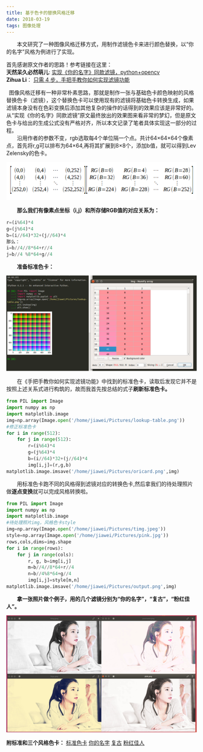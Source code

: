 ```yaml
---
title: 基于色卡的替换风格迁移
date: 2018-03-19
tags: 图像处理
---
```



&emsp;&emsp;本文研究了一种图像风格迁移方式，用制作滤镜色卡来进行颜色替换，以“你的名字”风格为例进行了实现。
<!--more-->

首先感谢原文作者的思路！参考链接在这里：  
**天然呆久必然萌儿**: [实现《你的名字》同款滤镜，python+opencv](https://www.jianshu.com/p/c0759e322de7)  
**Zihua Li**： [只需 4 步，手把手教你如何实现滤镜功能](http://zihua.li/2014/06/implement-instagram-like-filters/)


&ensp;图像风格迁移有一种非常朴素思路，那就是制作一张与基础色卡颜色映射的风格替换色卡（滤镜），这个替换色卡可以使用现有的滤镜将基础色卡转换生成，如果滤镜本身没有在色彩变换后添加其他复杂的操作的话得到的效果应该是非常好的。从“实现《你的名字》同款滤镜”原文最终放出的效果图来看非常的梦幻，但是原文色卡与给出的生成公式没有严格对齐，所以本文记录了笔者具体实现这一部分的过程。  
&emsp;&emsp;沿用作者的参数不变，rgb选取每4个单位隔一个点。共计64×64×64个像素点，首先将r,g可以排布为64×64,再将其扩展到8×8个，添加b值，就可以得到Lev Zelensky的色卡。

![](/static/基于色卡替换的风格迁移/构造色卡.png "先把r,g对应的64×64排布作出来，再扩展8×8到b")

&emsp;&emsp;**那么我们有像素点坐标（i,j）和所存储RGB值的对应关系为：**

``` python
r=(i%64)*4
g=(j%64)*4
b=(i//64)*32+(j//64)*4
那么：
i=b//4//8*64+r//4
j=b//4 %8*64+g//4
```

&emsp;&emsp;**准备标准色卡：**

![](/static/基于色卡替换的风格迁移/前人的色卡.png "原文色卡我估计是浮点计算后取了整，不便于用公式做变换了")

&emsp;&emsp;在《手把手教你如何实现滤镜功能》中找到的标准色卡，读取后发现它并不是按照上述关系式进行构筑的，故而我首先按总结的式子**刷新标准色卡。**

``` python
from PIL import Image
import numpy as np
import matplotlib.image
img=np.array(Image.open('/home/jiawei/Pictures/lookup-table.png'))
#修正标准色卡
for i in range(512):
    for j in range(512):
        r=(i%64)*4
        g=(j%64)*4
        b=(i//64)*32+(j//64)*4
        img[i,j]=(r,g,b)
matplotlib.image.imsave('/home/jiawei/Pictures/oricard.png',img)
``` 

&emsp;&emsp;用标准色卡跑不同的风格得到滤镜对应的转换色卡,然后拿我们的待处理照片做**逐点变换**就可以完成风格转换啦。

``` python
from PIL import Image
import numpy as np
import matplotlib.image
#待处理照片img，风格色卡style
img=np.array(Image.open('/home/jiawei/Pictures/timg.jpeg'))
style=np.array(Image.open('/home/jiawei/Pictures/pink.jpg'))
rows,cols,dims=img.shape
for i in range(rows):
    for j in range(cols):
        r, g, b=img[i,j]
        m=b//4//8*64+r//4
        n=b//4%8*64+g//4
        img[i,j]=style[m,n]
matplotlib.image.imsave('/home/jiawei/Pictures/output.png',img)
``` 

&emsp;&emsp;**拿一张照片做个例子，用的几个滤镜分别为“你的名字”，“复古”，“粉红佳人”。**

![效果对比](/static/基于色卡替换的风格迁移/result.png)

**附标准和三个风格色卡：**
[标准色卡](/static/基于色卡替换的风格迁移/oricard.png)
[你的名字](/static/基于色卡替换的风格迁移/yourname.jpg)
[复古](/static/基于色卡替换的风格迁移/fugu.jpg)
[粉红佳人](/static/基于色卡替换的风格迁移/pink.jpg)
